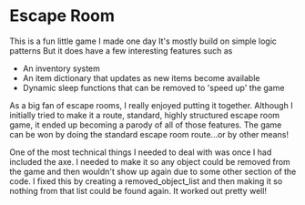 # Escape Room
This is a fun little game I made one day
It's mostly build on simple logic patterns
But it does have a few interesting features such as
* An inventory system
* An item dictionary that updates as new items become available
* Dynamic sleep functions that can be removed to 'speed up' the game


As a big fan of escape rooms, I really enjoyed putting it together.  Although I initially tried to make it a route, standard, highly structured escape room game, it ended up becoming a parody of all of those features.  The game can be won by doing the standard escape room route...or by other means!

One of the most technical things I needed to deal with was once I had included the axe.  I needed to make it so any object could be removed from the game and then wouldn't show up again due to some other section of the code.  I fixed this by creating a removed_object_list and then making it so nothing from that list could be found again.  It worked out pretty well!
